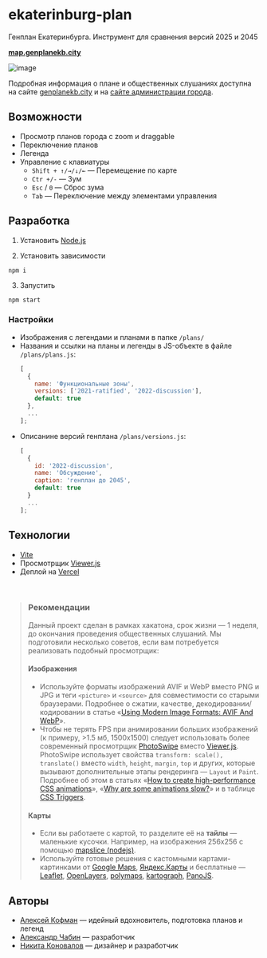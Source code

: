 # ekaterinburg-plan

Генплан Екатеринбурга. Инструмент для сравнения версий 2025 и 2045

**[map.genplanekb.city](https://map.genplanekb.city)**

![image](https://user-images.githubusercontent.com/22644149/137645893-c2bd0229-08c2-4d2f-9a7a-32f6399776a7.png)

Подробная информация о плане и общественных слушаниях доступна на сайте [genplanekb.city](http://genplanekb.city/) и на [сайте администрации города](https://xn--90agdcm3aczs9j.xn--80acgfbsl1azdqr.xn--p1ai/discus/348).

## Возможности
- Просмотр планов города с zoom и draggable
- Переключение планов
- Легенда
- Управление с клавиатуры
  - `Shift + ↑/→/↓/←` — Перемещение по карте
  - `Ctr +/-` — Зум
  - `Esc` / `0` — Сброс зума
  - `Tab` — Переключение между элементами управления

## Разработка
1. Установить [Node.js](https://nodejs.org/en/download/)

2. Установить зависимости
```
npm i
```

3. Запустить
```
npm start
```

### Настройки
- Изображения с легендами и планами в папке `/plans/`
- Названия и ссылки на планы и легенды в JS-объекте в файле `/plans/plans.js`:
  ```js
  [
    {
      name: 'Функциональные зоны',
      versions: ['2021-ratified', '2022-discussion'],
      default: true
    },
    ...
  ];
  ```
- Описанине версий генплана `/plans/versions.js`:
  ```js
  [
    {
      id: '2022-discussion',
      name: 'Обсуждение',
      caption: 'генплан до 2045',
      default: true
    }
    ...
  ];
  ```

## Технологии

- [Vite](https://vitejs.dev/)
- Просмотрщик [Viewer.js](https://github.com/fengyuanchen/viewerjs) 
- Деплой на [Vercel](https://vercel.com/)

<br />

> ### Рекомендации
> Данный проект сделан в рамках хакатона, срок жизни — 1 неделя, до окончания проведения общественных слушаний.
> Мы подготовили несколько советов, если вам потребуется реализовать подобный просмотрщик:
> #### Изображения
> - Используйте форматы изображений AVIF и WebP вместо PNG и JPG и теги `<picture>` и `<source>` для совместимости со старыми браузерами. Подробнее о сжатии, качестве, декодировании/кодировании в статье «[Using Modern Image Formats: AVIF And WebP](https://www.smashingmagazine.com/2021/09/modern-image-formats-avif-webp/)».
> - Чтобы не терять FPS при анимировании больших изображений (к примеру, >1.5 мб, 1500x1500) следует использовать более современный просмотрщик [PhotoSwipe](https://photoswipe.com/) вместо [Viewer.js](https://github.com/fengyuanchen/viewerjs). PhotoSwipe использует свойства `transform: scale(), translate()` вместо `width`, `height`, `margin`, `top` и других, которые вызывают дополнительные этапы рендеринга — `Layout` и `Paint`. Подробнее об этом в статьях «[How to create high-performance CSS animations](https://web.dev/animations-guide/)», «[Why are some animations slow?](https://web.dev/animations-overview/)» и в таблице [CSS Triggers](https://csstriggers.com/).
> #### Карты
> - Если вы работаете с картой, то разделите её на **тайлы** — маленькие кусочки. Например, на изображения 256x256 с помощью [mapslice (nodejs)](https://www.npmjs.com/package/mapslice).
> - Используйте готовые решения с кастомными картами-картинками от [Google Maps](https://developers.google.com/maps/documentation/javascript/examples/maptype-base), [Яндекс.Карты](https://yandex.ru/dev/maps/jsbox/2.1/custom_map) и бесплатные — [Leaflet](https://leafletjs.com/), [OpenLayers](https://openlayers.org/en/latest/examples/static-image.html), [polymaps](http://polymaps.org/), [kartograph](http://kartograph.org/), [PanoJS](http://www.dimin.net/software/panojs/).


## Авторы
- [Алексей Кофман](https://twitter.com/alex_kofman) — идейный вдохновитель, подготовка планов и легенд
- [Александр Чабин](https://twitter.com/nibach) — разработчик
- [Никита Коновалов](https://twitter.com/n_konovalov) — дизайнер и разработчик

